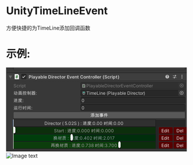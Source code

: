 # UnityTimeLineEvent

方便快捷的为TimeLine添加回调函数

# 示例:
![Image text](https://github.com/corle-bell/UnityTimeLineEvent/blob/main/ScreenShoot/QQ%E5%9B%BE%E7%89%8720210720115727.png)
![Image text](https://github.com/corle-bell/UnityTimeLineEvent/blob/main/ScreenShoot/vwz24-ki4zl.gif)
